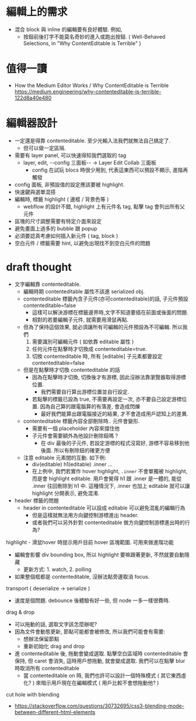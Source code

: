 # 編輯上的需求

 - 混合 block 與 inline 的編輯要有良好體驗. 例如,
   - 按鈕前後打字不能莫名奇妙的進入或跑出按鈕. ( Well-Behaved Selections, in "Why ContentEditable is Terrible" )


# 值得一讀

 - How the Medium Editor Works / Why ContentEditable is Terrible
   https://medium.engineering/why-contenteditable-is-terrible-122d8a40e480


# 編輯器設計

 - 一定還是得靠 contenteditable. 至少光輸入法我們就無法自己搞定了.
   - 但可以做一定區隔.
 - 需要有 layer panel, 可以快速得知我們選取的 tag
   - layer, edit, --config 三面板-- -> Layer Edit Collab 三面板
     - config 在試玩 blocs 時很少用到, 代表這東西可以預設不顯示, 進階再觸發
 - config 面板, 非預設值的設定應該要被 highlight.
 - 快速鍵與選單混搭
 - 編輯時, 標籤 highlight ( 邊框 / 背景色等 ) 
   - webflow 的設計不錯, highlight 上有元件名 tag, 點擊 tag 會列出所有父元件
 - 區塊的尺寸調整需要有特定介面來設定
 - 避免畫面上過多的 bubble 跟 popup
 - 必須要認真考慮如何插入新元件 ( tag, block )
 - 空白元件 / 標籤需要 hint, 以避免出現找不到空白元件的問題



# draft thought

 - 文字編輯靠 contenteditable.
   - 編輯時期 contenteditable 屬性不該進 serialized obj.
   - contenteditable 標籤內含子元件(亦可contenteditable)的話, 子元件預設 contenteditable=false
     - 這樣可以解決游標在標籤邊界時,文字不知道要插在前面或後面的問題.
     - 相對的若要編輯子元件, 就需要用滑鼠再點.
   - 但為了保持這個效果, 就必須讓所有可編輯的元件預設為不可編輯. 所以我們
     1. 需要識別可編輯元件 ( 如依靠 editable 屬性 )
     2. 任何元件在點擊時才切換成 contenteditable=true. 
     3. 切換 contenteditable 時, 所有 [editable] 子元素都要設定 contenteditable=false
   - 但是在點擊時才切換 contenteditable 的話
     - 因為在點擊時才切換, 切換後才有游標, 因此沒辦法靠瀏覽器取得游標位置.
       - 我們需要自行算出游標位置並自行設定.
     - 若點擊的標籤已設為 true, 不需要再設定一次, 亦不要自己設定游標位置. 因為自己算的跟電腦算的有落差, 會造成閃爍
       - 最好我們能算出跟電腦接近的結果, 才不會造成用戶認知上的差異.
   - contenteditable 標籤內容全部刪除時.. 元件會變形.
     - 需要有一個 placeholder 內容來撐住他
     - 子元件會需要額外為他設計刪除鈕嗎？
       - 在 div 最後的子元件, 若設定游標的程式沒寫好, 游標不容易移到他後面. 所以有刪除鈕的確更方便
   - 注意 editable 元素間的互動. 如下例:
     - div(editable)
         h1(editable)
         .inner ...
     - 在上例中, 我們若實作 hover highlight, `.inner` 不會單獨被 highlight, 而是會 highlight editable.
       用戶會覺得 h1 跟 .inner 是一體的, 能從 .inner 往回刪除到 h1 中.
       這種情況下, .inner 也加上 editable 就可以讓 highlight 分開表示, 避免混淆.
 - header 標籤的問題
   - header in contenteditable 可以設成 editable 可以避免混亂的編輯行為
     - 但是這樣就無法用方向鍵控制游標進出 header.
     - 或者我們可以另外針對 contenteditable 做方向鍵控制游標進出時的行為?

highlight - 滑鼠hover 時提示用戶目前 hover 區塊範圍. 可用來做進階功能
 - 編輯會影響 div bounding box, 所以 highlight 要嘛跟著更新, 不然就要自動隱藏
   - 更新方式: 1. watch, 2. polling
 - 如果整個框都是 contenteditable, 沒辦法點旁邊取消 focus.

transport ( deserialize -> serialize )
 - 速度是個問題. debounce 後體驗有好一些, 但 node 一多一樣很費時.

drag & drop
 - 可以拖動的話, 選取文字該怎麼辦呢?
 - 因為文件會動態更新, 節點可能都會被修改, 所以我們可能會有需要:
   - 想辦法保留節點
   - 重新初始化 drag and drop
 - 進 contenteditable 後, 拖動會變成選取. 點擊空白區域時 contenteditable 會保持, 但 caret 會消失, 
   這時用戶想拖動, 就會變成選取. 我們可以在點擊 blur 時取消所有 contenteditable
   - 當 contenteditable on 時, 我們也許可以設計一個特殊模式 ( 其它東西虛化? )
     來暗示用戶現在在編輯模式 ( 用戶比較不會想拖動他? )

cut hole with blending 
 - https://stackoverflow.com/questions/30732695/css3-blending-mode-between-different-html-elements

